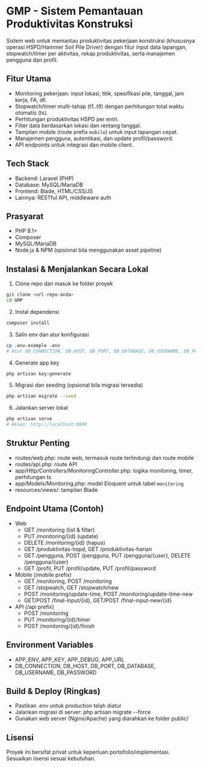 # GMP - Sistem Pemantauan Produktivitas Konstruksi

Sistem web untuk memantau produktivitas pekerjaan konstruksi (khususnya operasi HSPD/Hammer Soil Pile Driver) dengan fitur input data lapangan, stopwatch/timer per aktivitas, rekap produktivitas, serta manajemen pengguna dan profil.

## Fitur Utama
- Monitoring pekerjaan: input lokasi, titik, spesifikasi pile, tanggal, jam kerja, FA, dll.
- Stopwatch/timer multi-tahap (t1..t9) dengan perhitungan total waktu otomatis (ts).
- Perhitungan produktivitas HSPD per entri.
- Filter data berdasarkan lokasi dan rentang tanggal.
- Tampilan mobile (route prefix `mobile`) untuk input lapangan cepat.
- Manajemen pengguna, autentikasi, dan update profil/password.
- API endpoints untuk integrasi dan mobile client.

## Tech Stack
- Backend: Laravel (PHP)
- Database: MySQL/MariaDB
- Frontend: Blade, HTML/CSS/JS
- Lainnya: RESTful API, middleware auth

## Prasyarat
- PHP 8.1+
- Composer
- MySQL/MariaDB
- Node.js & NPM (opsional bila menggunakan asset pipeline)

## Instalasi & Menjalankan Secara Lokal
1) Clone repo dan masuk ke folder proyek
```bash
git clone <url-repo-anda>
cd GMP
```

2) Instal dependensi
```bash
composer install
```

3) Salin env dan atur konfigurasi
```bash
cp .env.example .env
# Atur DB_CONNECTION, DB_HOST, DB_PORT, DB_DATABASE, DB_USERNAME, DB_PASSWORD
```

4) Generate app key
```bash
php artisan key:generate
```

5) Migrasi dan seeding (opsional bila migrasi tersedia)
```bash
php artisan migrate --seed
```

6) Jalankan server lokal
```bash
php artisan serve
# Akses: http://localhost:8000
```

## Struktur Penting
- routes/web.php: route web, termasuk route terlindungi dan route mobile
- routes/api.php: route API
- app/Http/Controllers/MonitoringController.php: logika monitoring, timer, perhitungan ts
- app/Models/Monitoring.php: model Eloquent untuk tabel `monitoring`
- resources/views/: tampilan Blade

## Endpoint Utama (Contoh)
- Web
  - GET /monitoring (list & filter)
  - PUT /monitoring/{id} (update)
  - DELETE /monitoring/{id} (hapus)
  - GET /produktivitas-hspd, GET /produktivitas-harian
  - GET /pengguna, POST /pengguna, PUT /pengguna/{user}, DELETE /pengguna/{user}
  - GET /profil, PUT /profil/update, PUT /profil/password
- Mobile (/mobile prefix)
  - GET /monitoring, POST /monitoring
  - GET /stopwatch, GET /stopwatch/new
  - POST /monitoring/update-time, POST /monitoring/update-time-new
  - GET/POST /final-input/{id}, GET/POST /final-input-new/{id}
- API (/api prefix)
  - POST /monitoring
  - PUT /monitoring/{id}/timer
  - POST /monitoring/{id}/finish

## Environment Variables
- APP_ENV, APP_KEY, APP_DEBUG, APP_URL
- DB_CONNECTION, DB_HOST, DB_PORT, DB_DATABASE, DB_USERNAME, DB_PASSWORD

## Build & Deploy (Ringkas)
- Pastikan .env untuk production telah diatur
- Jalankan migrasi di server: php artisan migrate --force
- Gunakan web server (Nginx/Apache) yang diarahkan ke folder public/

## Lisensi
Proyek ini bersifat privat untuk keperluan portofolio/implementasi. Sesuaikan lisensi sesuai kebutuhan.
